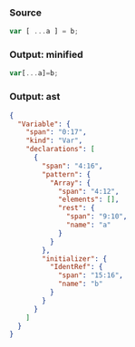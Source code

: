 ### Source
```js parse:stmt
var [ ...a ] = b;
```

### Output: minified
```js
var[...a]=b;
```

### Output: ast
```json
{
  "Variable": {
    "span": "0:17",
    "kind": "Var",
    "declarations": [
      {
        "span": "4:16",
        "pattern": {
          "Array": {
            "span": "4:12",
            "elements": [],
            "rest": {
              "span": "9:10",
              "name": "a"
            }
          }
        },
        "initializer": {
          "IdentRef": {
            "span": "15:16",
            "name": "b"
          }
        }
      }
    ]
  }
}
```
